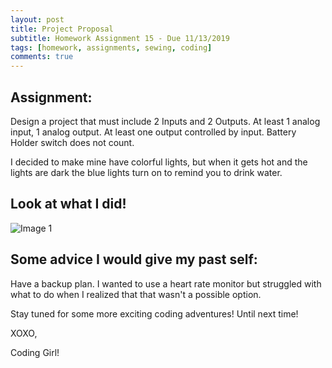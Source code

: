 ```yaml
---
layout: post
title: Project Proposal 
subtitle: Homework Assignment 15 - Due 11/13/2019
tags: [homework, assignments, sewing, coding]
comments: true
---
```


## Assignment:
Design a project that must include 2 Inputs and 2 Outputs. At least 1 analog input, 1 analog output. At least one output controlled by input. Battery Holder switch does not count.

I decided to make mine have colorful lights, but when it gets hot and the lights are dark the blue lights turn on to remind you to drink water.

## Look at what I did!

![Image 1](https://nicollemac17.github.io/img/IMG-2750.JPG)

## Some advice I would give my past self:
Have a backup plan. I wanted to use a heart rate monitor but struggled with what to do when I realized that that wasn't a possible option. 

Stay tuned for some more exciting coding adventures! Until next time!

XOXO,

Coding Girl! 
